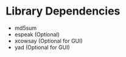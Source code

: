 # Library Dependencies
  * md5sum
  * espeak (Optional)
  * xcowsay (Optional for GUI)
  * yad (Optional for GUI)
